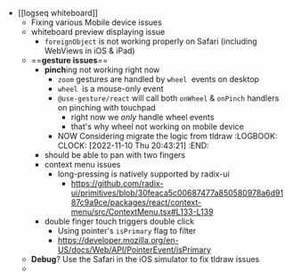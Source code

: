 - [[logseq whiteboard]]
	- Fixing various Mobile device issues
	- whiteboard preview displaying issue
		- `foreignObject` is not working properly on Safari (including WebViews in iOS & iPad)
	- ==**gesture issues**==
		- **pinch**ing not working right now
			- `zoom` gestures are handled by `wheel`  events on desktop
			- `wheel`  is a mouse-only event
			- `@use-gesture/react` will call both `onWheel` & `onPinch` handlers on pinching with touchpad
				- right now we *only* handle wheel events
				- that's why wheel not working on mobile device
			- NOW Considering migrate the logic from tldraw
			  :LOGBOOK:
			  CLOCK: [2022-11-10 Thu 20:43:21]
			  :END:
		- should be able to pan with two fingers
		- context menu issues
			- long-pressing is natively supported by radix-ui
				- https://github.com/radix-ui/primitives/blob/30feaca5c00687477a850580978a6d9187c9a9ce/packages/react/context-menu/src/ContextMenu.tsx#L133-L139
		- double finger touch triggers double click
			- Using pointer's `isPrimary` flag to filter
			- https://developer.mozilla.org/en-US/docs/Web/API/PointerEvent/isPrimary
	- **Debug**? Use the Safari in the iOS simulator to fix tldraw issues
	-
